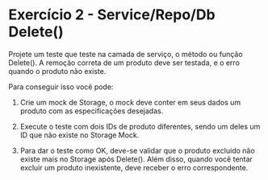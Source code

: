 # Exercício 2 - Service/Repo/Db Delete()

Projete um teste que teste na camada de serviço, o método ou função Delete().
A remoção correta de um produto deve ser testada, e o erro quando o produto não
existe.

Para conseguir isso você pode:

1. Crie um mock de Storage, o mock deve conter em seus dados um produto
com as especificações desejadas.

2. Execute o teste com dois IDs de produto diferentes, sendo um deles um ID
que não existe no Storage Mock.

3. Para dar o teste como OK, deve-se validar que o produto excluído não existe
mais no Storage após Delete().
Além disso, quando você tentar excluir um produto inexistente, deve receber o
erro correspondente.